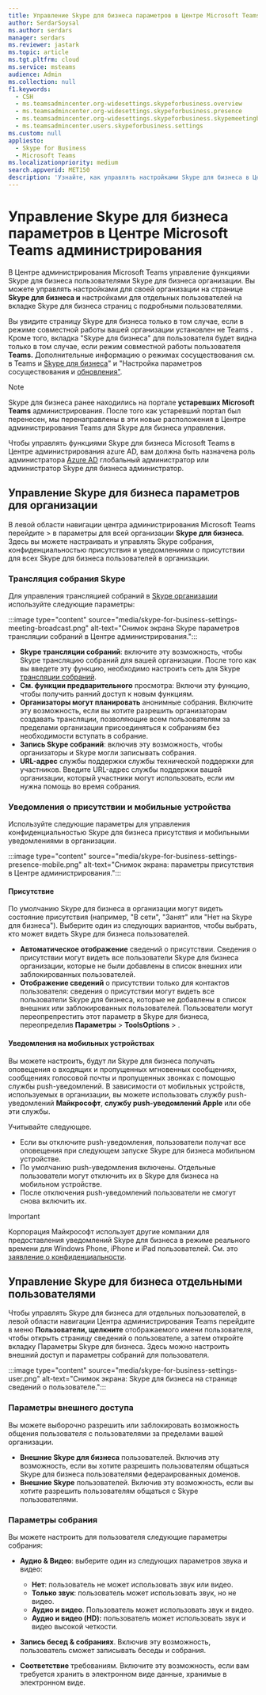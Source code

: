 ```yaml
---
title: Управление Skype для бизнеса параметров в Центре Microsoft Teams администрирования
author: SerdarSoysal
ms.author: serdars
manager: serdars
ms.reviewer: jastark
ms.topic: article
ms.tgt.pltfrm: cloud
ms.service: msteams
audience: Admin
ms.collection: null
f1.keywords:
  - CSH
  - ms.teamsadmincenter.org-widesettings.skypeforbusiness.overview
  - ms.teamsadmincenter.org-widesettings.skypeforbusiness.presence
  - ms.teamsadmincenter.org-widesettings.skypeforbusiness.skypemeetingbroadcast
  - ms.teamsadmincenter.users.skypeforbusiness.settings
ms.custom: null
appliesto:
  - Skype for Business
  - Microsoft Teams
ms.localizationpriority: medium
search.appverid: MET150
description: 'Узнайте, как управлять настройками Skype для бизнеса в Центре Microsoft Teams администрирования.'
---
```


# <a name="manage-skype-for-business-settings-in-the-microsoft-teams-admin-center"></a>Управление Skype для бизнеса параметров в Центре Microsoft Teams администрирования

<!-- Bookmark used by Context Sensitive Help (CSH). Do not delete. -->
<a name="sfb-settings"> </a>
<!-- Do not remove the bookmark link above. -->

В Центре администрирования Microsoft Teams управление функциями Skype для бизнеса пользователями Skype для бизнеса организации. Вы можете управлять настройками [](#manage-skype-for-business-settings-for-your-organization) для своей организации на странице **Skype для бизнеса и** настройками для отдельных пользователей на [](#manage-skype-for-business-settings-for-individual-users) вкладке Skype для бизнеса страниц с  подробными пользователями.

Вы увидите страницу Skype для бизнеса только  в том случае, если в режиме совместной работы вашей организации установлен не Teams **.** Кроме того, вкладка "Skype для бизнеса" для  пользователя будет видна только в том случае, если режим совместной работы пользователя **Teams.** Дополнительные информацию о режимах сосуществования см. в Teams и [Skype для бизнеса](teams-and-skypeforbusiness-coexistence-and-interoperability.md)" и "Настройка параметров сосуществования и [обновления"](setting-your-coexistence-and-upgrade-settings.md).

> [!NOTE]
> Skype для бизнеса ранее находились на портале **устаревших Microsoft Teams** администрирования. После того как устаревший портал был перенесен, мы перенаправлены в эти новые расположения в Центре администрирования Teams для Skype для бизнеса управления.

Чтобы управлять функциями Skype для бизнеса Microsoft Teams в Центре администрирования azure AD, вам должна быть назначена роль администратора [Azure AD](/azure/active-directory/roles/permissions-reference) глобальный администратор или администратор Skype для бизнеса администратор.

## <a name="manage-skype-for-business-settings-for-your-organization"></a>Управление Skype для бизнеса параметров для организации

В левой области навигации центра администрирования Microsoft Teams перейдите  >  в параметры для всей организации **Skype для бизнеса**. Здесь вы можете настраивать и управлять Skype собрания, конфиденциальностью присутствия и уведомлениями о присутствии для всех Skype для бизнеса пользователей в организации.

### <a name="skype-meeting-broadcast"></a>Трансляция собрания Skype

<!-- Bookmark used by Context Sensitive Help (CSH). Do not delete. -->
<a name="sfb-org-wide-broadcast"> </a>
<!-- Do not remove the bookmark link above. -->

Для управления трансляцией собраний в [Skype организации](https://support.microsoft.com/office/what-is-a-skype-meeting-broadcast-c472c76b-21f1-4e4b-ab58-329a6c33757d) используйте следующие параметры:

:::image type="content" source="media/skype-for-business-settings-meeting-broadcast.png" alt-text="Снимок экрана Skype параметров трансляции собраний в Центре администрирования.":::

- **Skype трансляции собраний**: включите эту возможность, чтобы Skype трансляцию собраний для вашей организации. После того как вы введете эту функцию, необходимо настроить сеть для Skype [трансляции собраний](/skypeforbusiness/set-up-your-network-for-skype-meeting-broadcast/set-up-your-network-for-skype-meeting-broadcast).
- **См. функции предварительного** просмотра: Включи эту функцию, чтобы получить ранний доступ к новым функциям.
- **Организаторы могут планировать** анонимные собрания. Включите эту возможность, если вы хотите разрешить организаторам создавать трансляции, позволяющие всем пользователям за пределами организации присоединяться к собраниям без необходимости вступать в собрание. 
- **Запись Skype собраний**: включив эту возможность, чтобы организаторы и Skype могли записывать собрания.  
- **URL-адрес** службы поддержки службы технической поддержки для участников. Введите URL-адрес службы поддержки вашей организации, который участники могут использовать, если им нужна помощь во время собрания.

### <a name="presence-and-mobile-notifications"></a>Уведомления о присутствии и мобильные устройства

<!-- Bookmark used by Context Sensitive Help (CSH). Do not delete. -->
<a name="sfb-org-wide-presence-mobile"> </a>
<!-- Do not remove the bookmark link above. -->


Используйте следующие параметры для управления конфиденциальностью Skype для бизнеса присутствия и мобильными уведомлениями в организации.

:::image type="content" source="media/skype-for-business-settings-presence-mobile.png" alt-text="Снимок экрана: параметры присутствия в Центре администрирования.":::

#### <a name="presence"></a>Присутствие

По умолчанию Skype для бизнеса в организации могут видеть состояние присутствия (например, "В сети", "Занят" или "Нет на Skype для бизнеса"). Выберите один из следующих вариантов, чтобы выбрать, кто может видеть Skype для бизнеса пользователей.

- **Автоматическое отображение** сведений о присутствии. Сведения о присутствии могут видеть все пользователи Skype для бизнеса организации, которые не были добавлены в  список внешних или заблокированных пользователей.
- **Отображение сведений** о присутствии только для контактов пользователя: сведения о присутствии могут видеть все пользователи Skype для бизнеса, которые не добавлены в список внешних или заблокированных  пользователей. Пользователи могут переопрепрестить этот параметр в Skype для бизнеса, переопределив **Параметры** >  **ToolsOptions** > .

#### <a name="mobile-notifications"></a>Уведомления на мобильных устройствах

Вы можете настроить, будут ли Skype для бизнеса получать оповещения о входящих и пропущенных мгновенных сообщениях, сообщениях голосовой почты и пропущенных звонках с помощью службы push-уведомлений. В зависимости от мобильных устройств, используемых в организации, вы можете использовать службу push-уведомлений **Майкрософт**, **службу push-уведомлений Apple** или обе эти службы.

Учитывайте следующее.

- Если вы отключите push-уведомления, пользователи получат все оповещения при следующем запуске Skype для бизнеса мобильном устройстве.
- По умолчанию push-уведомления включены. Отдельные пользователи могут отключить их в Skype для бизнеса на мобильном устройстве.
- После отключения push-уведомлений пользователи не смогут снова включить их. 

> [!IMPORTANT]
> Корпорация Майкрософт использует другие компании для предоставления уведомлений Skype для бизнеса в режиме реального времени для Windows Phone, iPhone и iPad пользователей. См. это [заявление о конфиденциальности](https://go.microsoft.com/fwlink/p/?linkid=247732).

## <a name="manage-skype-for-business-settings-for-individual-users"></a>Управление Skype для бизнеса отдельными пользователями

<!-- Bookmark used by Context Sensitive Help (CSH). Do not delete. -->
<a name="sfb-user-settings"> </a>
<!-- Do not remove the bookmark link above. -->

Чтобы управлять Skype для бизнеса для отдельных пользователей, в левой области навигации Центра администрирования Teams перейдите в меню **Пользователи, щелкните** отображаемого имени пользователя, чтобы открыть страницу сведений о пользователе, а затем откройте вкладку Параметры  Skype для бизнеса. Здесь можно настроить внешний доступ и параметры собраний для пользователя.

:::image type="content" source="media/skype-for-business-settings-user.png" alt-text="Снимок экрана: Skype для бизнеса на странице сведений о пользователе.":::

### <a name="external-access-settings"></a>Параметры внешнего доступа

Вы можете выборочно разрешить или заблокировать возможность общения пользователя с пользователями за пределами вашей организации.

- **Внешние Skype для бизнеса** пользователей. Включив эту возможность, если вы хотите разрешить пользователям общаться Skype для бизнеса пользователями федераированных доменов.
- **Внешние Skype** пользователей. Включив эту возможность, если вы хотите разрешить пользователям общаться с Skype пользователями. 

### <a name="meeting-settings"></a>Параметры собрания

Вы можете настроить для пользователя следующие параметры собрания:

- **Аудио & Видео**: выберите один из следующих параметров звука и видео:

    - **Нет**: пользователь не может использовать звук или видео.
    - **Только звук**: пользователь может использовать звук, но не видео.
    - **Аудио и видео**. Пользователь может использовать звук и видео.
    - **Аудио и видео (HD):** пользователь может использовать звук и видео высокой четкости.
    
- **Запись бесед & собраниях**. Включив эту возможность, пользователь сможет записывать беседы и собрания.
- **Соответствие** требованиям. Включите эту возможность, если вам требуется хранить в электронном виде данные, хранимые в электронном виде.